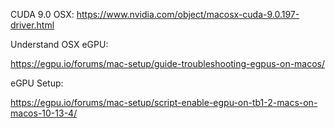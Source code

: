 


CUDA 9.0 OSX:
https://www.nvidia.com/object/macosx-cuda-9.0.197-driver.html



Understand OSX eGPU:

https://egpu.io/forums/mac-setup/guide-troubleshooting-egpus-on-macos/


eGPU Setup:

https://egpu.io/forums/mac-setup/script-enable-egpu-on-tb1-2-macs-on-macos-10-13-4/
